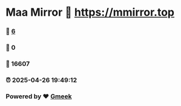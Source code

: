 # Maa Mirror :link: https://mmirror.top 
### :page_facing_up: [6](https://mmirror.top/tag.html) 
### :speech_balloon: 0 
### :hibiscus: 16607 
### :alarm_clock: 2025-04-26 19:49:12 
### Powered by :heart: [Gmeek](https://github.com/Meekdai/Gmeek)
